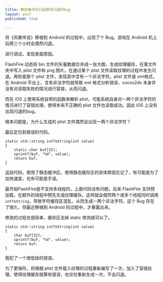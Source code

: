 ```yaml
---
title: 静态缓冲区引起游戏闪退的bug
layout: post
published: true

---
```


将《风暴传说》移植到 Android 的过程中，出现了个 Bug。游戏在 Android 机上玩两三个小时会偶然闪退。

进行调试，发现表面原因。

FlashFire 动态将 bin 文件的矢量数据合并成一张大图，生成纹理缓存，在某文件夹中写入 plist 文件和 png 图片。在通过某个 plist 文件读取纹理的过程中发生闪退。再检查那个 plist 文件，发现其中含有一个非法字符。plist 文件是 xml格式，在 Android 平台上，含有非法字符就导致 xml 格式分析错误，cocos2dx 本身并没有对读取失败的情况进行容错，从而闪退。

而在 iOS 上使用系统自带的函数来解析 plist，可能系统自身对一两个非法字符的情况进行了容错处理，使得本来不正确的 plist 文件也读取成功。因此 iOS 上没有出现闪退的bug。

根本问题是，为什么生成的 plist 文件偶然会出现一两个非法字符？

最后定位到错误的代码。

	static std::string intToString(int value)
	{
	    static char buf[32];
	    sprintf(buf, "%d", value);
	    return buf;
	}

这段代码，使用了静态缓冲区。使用静态缓存区的具体原因忘记了，有可能是为了加快速度，也有可能是手误。

最开始FlashFire是不支持多线程的，上面代码没有问题。后来 FlashFire 支持预加载，在额外的线程中预先生成纹理缓存。这样就会偶然两个或多个线程同时调用 `intToString`，导致字符缓存区混乱，从而生成一两个非法字符。这个 Bug 存在了很久，但最近移植到 Android 的过程中，才暴露出来。

修改的过程也很简单，缓存区去掉 static 修饰就可以了。

	static std::string intToString(int value)
	{
	    char buf[32];
	    sprintf(buf, "%d", value);
	    return buf;
	}
	
我犯了一个很低级的错误。

为了更保险，将根据 plist 文件载入纹理的过程重新编写了一次，加入了容错处理。使得纹理缓存就算有错误，也仅仅重新生成一次，不会闪退。



